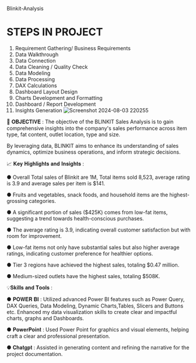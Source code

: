 
Blinkit-Analysis 

# STEPS IN PROJECT
1. Requirement Gathering/ Business Requirements
2. Data Walkthrough
3. Data Connection
4. Data Cleaning / Quality Check
5. Data Modeling
6. Data Processing
7. DAX Calculations
8. Dashboard Layout Design
9. Charts Development and Formatting
10. Dashboard / Report Development
11. Insights Generation
![Screenshot 2024-08-03 220255](https://github.com/user-attachments/assets/fca3136b-9c07-4303-b6f3-80cb1d3883a9)

🎯 𝐎𝐁𝐉𝐄𝐂𝐓𝐈𝐕𝐄 :
The objective of the BLINKIT Sales Analysis is to gain comprehensive insights into the company's sales performance across item type, fat content, outlet location, type and size.

 By leveraging data, BLINKIT aims to enhance its understanding of sales dynamics, optimize business operations, and inform strategic decisions.

📈 𝐊𝐞𝐲 𝐇𝐢𝐠𝐡𝐥𝐢𝐠𝐡𝐭𝐬 𝐚𝐧𝐝 𝐈𝐧𝐬𝐢𝐠𝐡𝐭𝐬 :

 ● Overall Total sales of Blinkit are 1M, Total items sold 8,523, average rating is 3.9 and average sales per item is $141.
 
 ● Fruits and vegetables, snack foods, and household items are the highest-grossing categories.
 
 ● A significant portion of sales ($425K) comes from low-fat items, suggesting a trend towards health-conscious purchases.
 
 ● The average rating is 3.9, indicating overall customer satisfaction but with room for improvement.
 
 ● Low-fat items not only have substantial sales but also higher average ratings, indicating customer preference for healthier options.
 
 ● Tier 3 regions have achieved the highest sales, totaling $0.47 million.
 
 ● Medium-sized outlets have the highest sales, totaling $508K.

💡𝐒𝐤𝐢𝐥𝐥𝐬 𝐚𝐧𝐝 𝐓𝐨𝐨𝐥𝐬 :

 ● 𝐏𝐎𝐖𝐄𝐑 𝐁𝐈 : Utilized advanced Power BI features such as Power Query, DAX Queries, Data Modeling, Dynamic Charts,Tables, Slicers and Buttons etc. Enhanced my data visualization skills to create clear and impactful charts, graphs and Dashboards.
 
 ● 𝐏𝐨𝐰𝐞𝐫𝐏𝐨𝐢𝐧𝐭 : Used Power Point for graphics and visual elements, helping craft a clear and professional presentation.
 
 ● 𝐂𝐡𝐚𝐭𝐠𝐩𝐭 : Assisted in generating content and refining the narrative for the project documentation.
